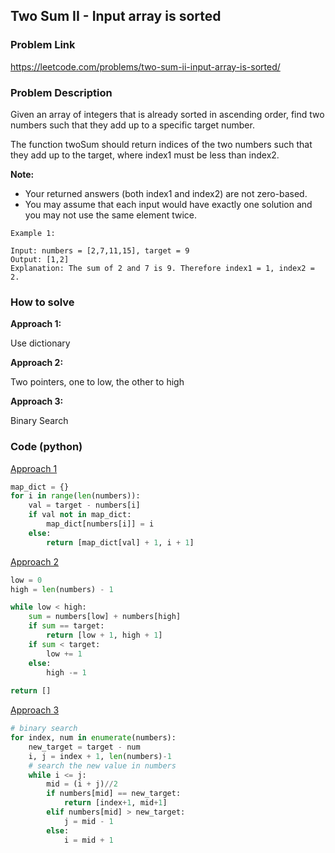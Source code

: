 ## Two Sum II - Input array is sorted

### Problem Link

https://leetcode.com/problems/two-sum-ii-input-array-is-sorted/

### Problem Description 

Given an array of integers that is already sorted in ascending order, find two numbers such that they add up to a specific target number.

The function twoSum should return indices of the two numbers such that they add up to the target, where index1 must be less than index2.

**Note:**

* Your returned answers (both index1 and index2) are not zero-based.
* You may assume that each input would have exactly one solution and you may not use the same element twice.

```
Example 1: 

Input: numbers = [2,7,11,15], target = 9
Output: [1,2]
Explanation: The sum of 2 and 7 is 9. Therefore index1 = 1, index2 = 2.

```


### How to solve 

**Approach 1:** 

Use dictionary


**Approach 2:** 

Two pointers, one to low, the other to high


**Approach 3:** 

Binary Search

### Code (python)

[Approach 1](https://github.com/yanray/leetcode/blob/master/problems/0167Two_Sum_II/0167Two_Sum_II1.py)

```python
map_dict = {}
for i in range(len(numbers)):
    val = target - numbers[i]
    if val not in map_dict:
        map_dict[numbers[i]] = i
    else:
        return [map_dict[val] + 1, i + 1]
```


[Approach 2](https://github.com/yanray/leetcode/blob/master/problems/0167Two_Sum_II/0167Two_Sum_II2.py)

```python
low = 0
high = len(numbers) - 1

while low < high:
    sum = numbers[low] + numbers[high]
    if sum == target:
        return [low + 1, high + 1]
    if sum < target:
        low += 1
    else:
        high -= 1
        
return []
```


[Approach 3](https://github.com/yanray/leetcode/blob/master/problems/0167Two_Sum_II/0167Two_Sum_II3.py)

```python
# binary search
for index, num in enumerate(numbers):
    new_target = target - num
    i, j = index + 1, len(numbers)-1
    # search the new value in numbers
    while i <= j:
        mid = (i + j)//2
        if numbers[mid] == new_target:
            return [index+1, mid+1]
        elif numbers[mid] > new_target:
            j = mid - 1
        else:
            i = mid + 1
```